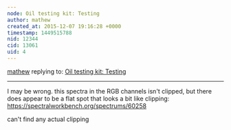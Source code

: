 ```yaml
---
node: Oil testing kit: Testing
author: mathew
created_at: 2015-12-07 19:16:28 +0000
timestamp: 1449515788
nid: 12344
cid: 13061
uid: 4
---
```




[mathew](../profile/mathew) replying to: [Oil testing kit: Testing](../notes/ethanbass/10-29-2015/oil-testing-kit-testing)

----
I may be wrong.  this spectra in the RGB channels isn't clipped, but there does appear to be a flat spot that looks a bit like clipping:
https://spectralworkbench.org/spectrums/60258

can't find any actual clipping